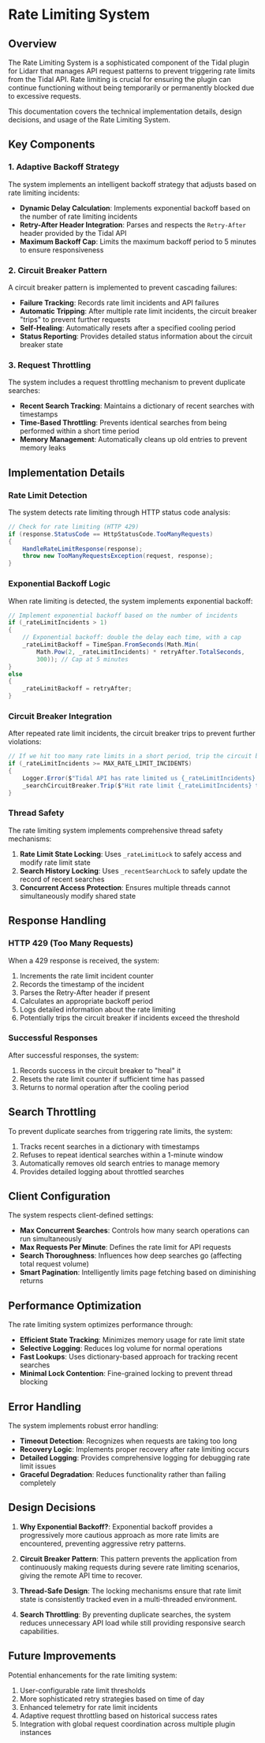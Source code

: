 # Rate Limiting System

## Overview

The Rate Limiting System is a sophisticated component of the Tidal plugin for Lidarr that manages API request patterns to prevent triggering rate limits from the Tidal API. Rate limiting is crucial for ensuring the plugin can continue functioning without being temporarily or permanently blocked due to excessive requests.

This documentation covers the technical implementation details, design decisions, and usage of the Rate Limiting System.

## Key Components

### 1. Adaptive Backoff Strategy

The system implements an intelligent backoff strategy that adjusts based on rate limiting incidents:

- **Dynamic Delay Calculation**: Implements exponential backoff based on the number of rate limiting incidents
- **Retry-After Header Integration**: Parses and respects the `Retry-After` header provided by the Tidal API
- **Maximum Backoff Cap**: Limits the maximum backoff period to 5 minutes to ensure responsiveness

### 2. Circuit Breaker Pattern

A circuit breaker pattern is implemented to prevent cascading failures:

- **Failure Tracking**: Records rate limit incidents and API failures
- **Automatic Tripping**: After multiple rate limit incidents, the circuit breaker "trips" to prevent further requests
- **Self-Healing**: Automatically resets after a specified cooling period
- **Status Reporting**: Provides detailed status information about the circuit breaker state

### 3. Request Throttling

The system includes a request throttling mechanism to prevent duplicate searches:

- **Recent Search Tracking**: Maintains a dictionary of recent searches with timestamps
- **Time-Based Throttling**: Prevents identical searches from being performed within a short time period
- **Memory Management**: Automatically cleans up old entries to prevent memory leaks

## Implementation Details

### Rate Limit Detection

The system detects rate limiting through HTTP status code analysis:

```csharp
// Check for rate limiting (HTTP 429)
if (response.StatusCode == HttpStatusCode.TooManyRequests)
{
    HandleRateLimitResponse(response);
    throw new TooManyRequestsException(request, response);
}
```

### Exponential Backoff Logic

When rate limiting is detected, the system implements exponential backoff:

```csharp
// Implement exponential backoff based on the number of incidents
if (_rateLimitIncidents > 1)
{
    // Exponential backoff: double the delay each time, with a cap
    _rateLimitBackoff = TimeSpan.FromSeconds(Math.Min(
        Math.Pow(2, _rateLimitIncidents) * retryAfter.TotalSeconds,
        300)); // Cap at 5 minutes
}
else
{
    _rateLimitBackoff = retryAfter;
}
```

### Circuit Breaker Integration

After repeated rate limit incidents, the circuit breaker trips to prevent further violations:

```csharp
// If we hit too many rate limits in a short period, trip the circuit breaker
if (_rateLimitIncidents >= MAX_RATE_LIMIT_INCIDENTS)
{
    Logger.Error($"Tidal API has rate limited us {_rateLimitIncidents} times in the past {RATE_LIMIT_RESET_WINDOW.TotalMinutes} minutes. Tripping circuit breaker to prevent further rate limit violations.");
    _searchCircuitBreaker.Trip($"Hit rate limit {_rateLimitIncidents} times");
}
```

### Thread Safety

The rate limiting system implements comprehensive thread safety mechanisms:

1. **Rate Limit State Locking**: Uses `_rateLimitLock` to safely access and modify rate limit state
2. **Search History Locking**: Uses `_recentSearchLock` to safely update the record of recent searches
3. **Concurrent Access Protection**: Ensures multiple threads cannot simultaneously modify shared state

## Response Handling

### HTTP 429 (Too Many Requests)

When a 429 response is received, the system:

1. Increments the rate limit incident counter
2. Records the timestamp of the incident
3. Parses the Retry-After header if present
4. Calculates an appropriate backoff period
5. Logs detailed information about the rate limiting
6. Potentially trips the circuit breaker if incidents exceed the threshold

### Successful Responses

After successful responses, the system:

1. Records success in the circuit breaker to "heal" it
2. Resets the rate limit counter if sufficient time has passed
3. Returns to normal operation after the cooling period

## Search Throttling

To prevent duplicate searches from triggering rate limits, the system:

1. Tracks recent searches in a dictionary with timestamps
2. Refuses to repeat identical searches within a 1-minute window
3. Automatically removes old search entries to manage memory
4. Provides detailed logging about throttled searches

## Client Configuration

The system respects client-defined settings:

- **Max Concurrent Searches**: Controls how many search operations can run simultaneously
- **Max Requests Per Minute**: Defines the rate limit for API requests
- **Search Thoroughness**: Influences how deep searches go (affecting total request volume)
- **Smart Pagination**: Intelligently limits page fetching based on diminishing returns

## Performance Optimization

The rate limiting system optimizes performance through:

- **Efficient State Tracking**: Minimizes memory usage for rate limit state
- **Selective Logging**: Reduces log volume for normal operations
- **Fast Lookups**: Uses dictionary-based approach for tracking recent searches
- **Minimal Lock Contention**: Fine-grained locking to prevent thread blocking

## Error Handling

The system implements robust error handling:

- **Timeout Detection**: Recognizes when requests are taking too long
- **Recovery Logic**: Implements proper recovery after rate limiting occurs
- **Detailed Logging**: Provides comprehensive logging for debugging rate limit issues
- **Graceful Degradation**: Reduces functionality rather than failing completely

## Design Decisions

1. **Why Exponential Backoff?**: Exponential backoff provides a progressively more cautious approach as more rate limits are encountered, preventing aggressive retry patterns.

2. **Circuit Breaker Pattern**: This pattern prevents the application from continuously making requests during severe rate limiting scenarios, giving the remote API time to recover.

3. **Thread-Safe Design**: The locking mechanisms ensure that rate limit state is consistently tracked even in a multi-threaded environment.

4. **Search Throttling**: By preventing duplicate searches, the system reduces unnecessary API load while still providing responsive search capabilities.

## Future Improvements

Potential enhancements for the rate limiting system:

1. User-configurable rate limit thresholds
2. More sophisticated retry strategies based on time of day
3. Enhanced telemetry for rate limit incidents
4. Adaptive request throttling based on historical success rates
5. Integration with global request coordination across multiple plugin instances 